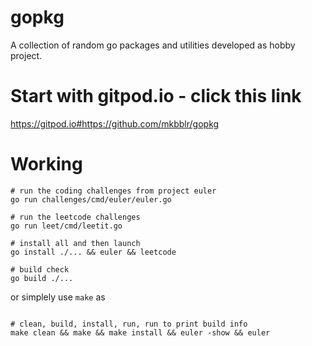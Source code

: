 # gopkg
A collection of random go packages and utilities developed as hobby project.

# Start with gitpod.io - click this link
https://gitpod.io#https://github.com/mkbblr/gopkg


# Working 

```shell
# run the coding challenges from project euler
go run challenges/cmd/euler/euler.go

# run the leetcode challenges
go run leet/cmd/leetit.go

# install all and then launch 
go install ./... && euler && leetcode

# build check
go build ./...
```

or simplely use `make` as 

```shell

# clean, build, install, run, run to print build info
make clean && make && make install && euler -show && euler

```